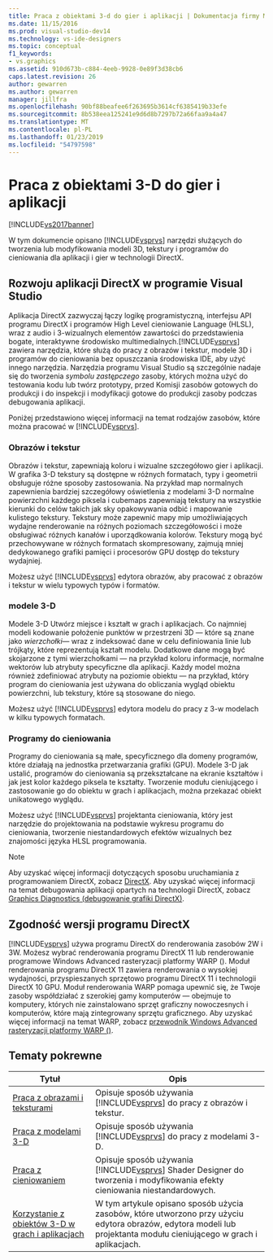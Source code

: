 ```yaml
---
title: Praca z obiektami 3-d do gier i aplikacji | Dokumentacja firmy Microsoft
ms.date: 11/15/2016
ms.prod: visual-studio-dev14
ms.technology: vs-ide-designers
ms.topic: conceptual
f1_keywords:
- vs.graphics
ms.assetid: 910d673b-c884-4eeb-9928-0e89f3d38cb6
caps.latest.revision: 26
author: gewarren
ms.author: gewarren
manager: jillfra
ms.openlocfilehash: 90bf88beafee6f263695b3614cf6385419b33efe
ms.sourcegitcommit: 8b538eea125241e9d6d8b7297b72a66faa9a4a47
ms.translationtype: MT
ms.contentlocale: pl-PL
ms.lasthandoff: 01/23/2019
ms.locfileid: "54797598"
---
```

# <a name="working-with-3-d-assets-for-games-and-apps"></a>Praca z obiektami 3-D do gier i aplikacji
[!INCLUDE[vs2017banner](../includes/vs2017banner.md)]

W tym dokumencie opisano [!INCLUDE[vsprvs](../includes/vsprvs-md.md)] narzędzi służących do tworzenia lub modyfikowania modeli 3D, tekstury i programów do cieniowania dla aplikacji i gier w technologii DirectX.  
  
## <a name="directx-app-development-in-visual-studio"></a>Rozwoju aplikacji DirectX w programie Visual Studio  
 Aplikacja DirectX zazwyczaj łączy logikę programistyczną, interfejsu API programu DirectX i programów High Level cieniowanie Language (HLSL), wraz z audio i 3-wizualnych elementów zawartości do przedstawienia bogate, interaktywne środowisko multimedialnych.[!INCLUDE[vsprvs](../includes/vsprvs-md.md)] zawiera narzędzia, które służą do pracy z obrazów i tekstur, modele 3D i programów do cieniowania bez opuszczania środowiska IDE, aby użyć innego narzędzia. Narzędzia programu Visual Studio są szczególnie nadaje się do tworzenia *symbolu zastępczego* zasoby, których można użyć do testowania kodu lub twórz prototypy, przed Komisji zasobów gotowych do produkcji i do inspekcji i modyfikacji gotowe do produkcji zasoby podczas debugowania aplikacji.  
  
 Poniżej przedstawiono więcej informacji na temat rodzajów zasobów, które można pracować w [!INCLUDE[vsprvs](../includes/vsprvs-md.md)].  
  
### <a name="images-and-textures"></a>Obrazów i tekstur  
 Obrazów i tekstur, zapewniają koloru i wizualne szczegółowo gier i aplikacji. W grafika 3-D tekstury są dostępne w różnych formatach, typy i geometrii obsługuje różne sposoby zastosowania. Na przykład map normalnych zapewnienia bardziej szczegółowy oświetlenia z modelami 3-D normalne powierzchni każdego piksela i cubemaps zapewniają tekstury na wszystkie kierunki do celów takich jak sky opakowywania odbić i mapowanie kulistego tekstury. Tekstury może zapewnić mapy mip umożliwiających wydajne renderowanie na różnych poziomach szczegółowości i może obsługiwać różnych kanałów i uporządkowania kolorów. Tekstury mogą być przechowywane w różnych formatach skompresowany, zajmują mniej dedykowanego grafiki pamięci i procesorów GPU dostęp do tekstury wydajniej.  
  
 Możesz użyć [!INCLUDE[vsprvs](../includes/vsprvs-md.md)] edytora obrazów, aby pracować z obrazów i tekstur w wielu typowych typów i formatów.  
  
### <a name="3-d-models"></a>modele 3-D  
 Modele 3-D Utwórz miejsce i kształt w grach i aplikacjach. Co najmniej modeli kodowanie położenie punktów w przestrzeni 3D — które są znane jako *wierzchołki*— wraz z indeksować dane w celu definiowania linie lub trójkąty, które reprezentują kształt modelu. Dodatkowe dane mogą być skojarzone z tymi wierzchołkami — na przykład koloru informacje, normalne wektorów lub atrybuty specyficzne dla aplikacji. Każdy model można również zdefiniować atrybuty na poziomie obiektu — na przykład, który program do cieniowania jest używana do obliczania wygląd obiektu powierzchni, lub tekstury, które są stosowane do niego.  
  
 Możesz użyć [!INCLUDE[vsprvs](../includes/vsprvs-md.md)] edytora modelu do pracy z 3-w modelach w kilku typowych formatach.  
  
### <a name="shaders"></a>Programy do cieniowania  
 Programy do cieniowania są małe, specyficznego dla domeny programów, które działają na jednostka przetwarzania grafiki (GPU). Modele 3-D jak ustalić, programów do cieniowania są przekształcane na ekranie kształtów i jak jest kolor każdego piksela te kształty. Tworzenie modułu cieniującego i zastosowanie go do obiektu w grach i aplikacjach, można przekazać obiekt unikatowego wyglądu.  
  
 Możesz użyć [!INCLUDE[vsprvs](../includes/vsprvs-md.md)] projektanta cieniowania, który jest narzędzie do projektowania na podstawie wykresu programu do cieniowania, tworzenie niestandardowych efektów wizualnych bez znajomości języka HLSL programowania.  
  
> [!NOTE]
>  Aby uzyskać więcej informacji dotyczących sposobu uruchamiania z programowaniem DirectX, zobacz [DirectX](http://go.microsoft.com/fwlink/p/?LinkId=224633). Aby uzyskać więcej informacji na temat debugowania aplikacji opartych na technologii DirectX, zobacz [Graphics Diagnostics (debugowanie grafiki DirectX)](../debugger/visual-studio-graphics-diagnostics.md).  
  
## <a name="directx-version-compatibility"></a>Zgodność wersji programu DirectX  
 [!INCLUDE[vsprvs](../includes/vsprvs-md.md)] używa programu DirectX do renderowania zasobów 2W i 3W. Możesz wybrać renderowania programu DirectX 11 lub renderowanie programowe Windows Advanced rasteryzacji platformy WARP (). Moduł renderowania programu DirectX 11 zawiera renderowania o wysokiej wydajności, przyspieszanych sprzętowo programu DirectX 11 i technologii DirectX 10 GPU. Moduł renderowania WARP pomaga upewnić się, że Twoje zasoby współdziałać z szerokiej gamy komputerów — obejmuje to komputery, których nie zainstalowano sprzęt graficzny nowoczesnych i komputerów, które mają zintegrowany sprzętu graficznego. Aby uzyskać więcej informacji na temat WARP, zobacz [przewodnik Windows Advanced rasteryzacji platformy WARP ()](http://go.microsoft.com/fwlink/p/?LinkId=224634).  
  
## <a name="related-topics"></a>Tematy pokrewne  
  
|Tytuł|Opis|  
|-----------|-----------------|  
|[Praca z obrazami i teksturami](../designers/working-with-textures-and-images.md)|Opisuje sposób używania [!INCLUDE[vsprvs](../includes/vsprvs-md.md)] do pracy z obrazów i tekstur.|  
|[Praca z modelami 3-D](../designers/working-with-3-d-models.md)|Opisuje sposób używania [!INCLUDE[vsprvs](../includes/vsprvs-md.md)] do pracy z modelami 3-D.|  
|[Praca z cieniowaniem](../designers/working-with-shaders.md)|Opisuje sposób używania [!INCLUDE[vsprvs](../includes/vsprvs-md.md)] Shader Designer do tworzenia i modyfikowania efekty cieniowania niestandardowych.|  
|[Korzystanie z obiektów 3-D w grach i aplikacjach](../designers/using-3-d-assets-in-your-game-or-app.md)|W tym artykule opisano sposób użycia zasobów, które utworzono przy użyciu edytora obrazów, edytora modeli lub projektanta modułu cieniującego w grach i aplikacjach.|
